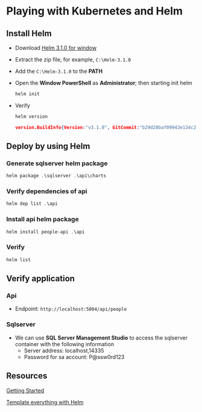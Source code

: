 # Playing with Kubernetes and Helm

## Install Helm

- Download [Helm 3.1.0 for window](https://get.helm.sh/helm-v3.1.0-windows-amd64.zip)
- Extract the zip file, for example, `C:\Helm-3.1.0`
- Add the `C:\Helm-3.1.0` to the **PATH**
- Open the **Window PowerShell** as **Administrator**; then starting init helm

    ```powershell
    helm init
    ```

- Verify

    ```powershell
    helm version
    ```

    ```json
    version.BuildInfo{Version:"v3.1.0", GitCommit:"b29d20baf09943e134c2fa5e1e1cab3bf93315fa", GitTreeState:"clean", GoVersion:"go1.13.7"}
    ```

## Deploy by using Helm

### Generate sqlserver helm package

```powershell
helm package .\sqlserver .\api\charts
```

### Verify dependencies of api

```powershell
helm dep list .\api
```

### Install api helm package

```powershell
helm install people-api .\api
```

### Verify

```powershell
helm list
```

## Verify application

### Api

- Endpoint: `http://localhost:5004/api/people`

### Sqlserver

- We can use **SQL Server Management Studio** to access the sqlserver container with the following information
  - Server address: localhost,14335
  - Password for sa account: P@ssw0rd123

## Resources

[Getting Started](https://helm.sh/docs/chart_template_guide/getting_started/)

[Template everything with Helm](https://medium.com/@maorfr/template-everything-with-helm-48e5a32ff72d)